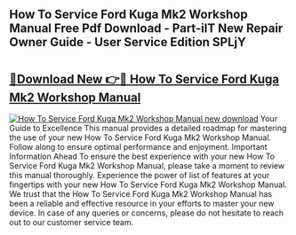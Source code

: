 ## How To Service Ford Kuga Mk2 Workshop Manual Free Pdf Download - Part-ilT New Repair Owner Guide - User Service Edition SPLjY

# <h2><a href="http://cf21911.oget.top/?id=How+To+Service+Ford+Kuga+Mk2+Workshop+Manual">🔗Download New 👉🔴 How To Service Ford Kuga Mk2 Workshop Manual</a></h2>

[![How To Service Ford Kuga Mk2 Workshop Manual new download](https://i.imgur.com/5g1atiW.png)](http://cf21911.oget.top/?id=How+To+Service+Ford+Kuga+Mk2+Workshop+Manual)
Your Guide to Excellence This manual provides a detailed roadmap for mastering the use of your new How To Service Ford Kuga Mk2 Workshop Manual. Follow along to ensure optimal performance and enjoyment. Important Information Ahead To ensure the best experience with your new How To Service Ford Kuga Mk2 Workshop Manual, please take a moment to review this manual thoroughly. Experience the power of list of features at your fingertips with your new How To Service Ford Kuga Mk2 Workshop Manual. We trust that the How To Service Ford Kuga Mk2 Workshop Manual has been a reliable and effective resource in your efforts to master your new device. In case of any queries or concerns, please do not hesitate to reach out to our customer service team.
